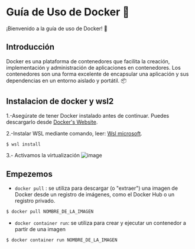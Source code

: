 # Guía de Uso de Docker :whale:

¡Bienvenido a la guía de uso de Docker! :rocket:

## Introducción
Docker es una plataforma de contenedores que facilita la creación, implementación y administración de aplicaciones en contenedores. Los contenedores son una forma excelente de encapsular una aplicación y sus dependencias en un entorno aislado y portátil. :package:

## Instalacion de docker y wsl2 
1.-Asegúrate de tener Docker instalado antes de continuar. Puedes descargarlo desde [Docker's Website](https://docs.docker.com/desktop/install/windows-install/).

2.-Instalar WSL mediante comando, leer: [Wsl microsoft](https://learn.microsoft.com/en-us/windows/wsl/install).
```bash
$ wsl install
```

3.- Activamos la virtualización
![image](https://github.com/joanvasquez21/documentacion_docker/assets/70104624/233b5eaa-b395-459e-8247-0e1f00e83eee)

## Empezemos
* `docker pull` :  se utiliza para descargar (o "extraer") una imagen de Docker desde un registro de imágenes, como el Docker Hub o un registro privado.
```bash
$ docker pull NOMBRE_DE_LA_IMAGEN
```
* `docker container run`: se utiliza para crear y ejecutar un contenedor a partir de una imagen
```bash
$ docker container run NOMBRE_DE_LA_IMAGEN
```
